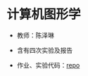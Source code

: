# 计算机图形学

-   教师：陈泽琳

-   含有四次实验及报告
-   作业、实验代码：[repo](https://github.com/Simon-Chenzw/homework_project/tree/computer-graphics)
